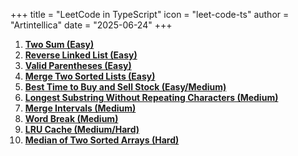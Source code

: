 +++
title = "LeetCode in TypeScript"
icon = "leet-code-ts"
author = "Artintellica"
date = "2025-06-24"
+++

1. **[Two Sum (Easy)](/blog/0119-leet-code-ts-11.md)**
2. **[Reverse Linked List (Easy)](/blog/0120-leet-code-ts-12.md)**
3. **[Valid Parentheses (Easy)](/blog/0121-leet-code-ts-13.md)**
4. **[Merge Two Sorted Lists (Easy)](/blog/0122-leet-code-ts-14.md)**
5. **[Best Time to Buy and Sell Stock (Easy/Medium)](/blog/0123-leet-code-ts-15.md)**
6. **[Longest Substring Without Repeating Characters (Medium)](/blog/0124-leet-code-ts-16.md)**
7. **[Merge Intervals (Medium)](/blog/0125-leet-code-ts-17.md)**
8. **[Word Break (Medium)](/blog/0126-leet-code-ts-18.md)**
9. **[LRU Cache (Medium/Hard)](/blog/0127-leet-code-ts-19.md)**
10. **[Median of Two Sorted Arrays (Hard)](/blog/0128-leet-code-ts-110.md)**
